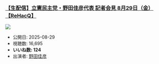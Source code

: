 ### [【生配信】立憲民主党・野田佳彦代表 記者会見 8月29日（金）【ReHacQ】](https://www.youtube.com/watch?v=VwX1nM9Uu7A)
[![](https://img.youtube.com/vi/VwX1nM9Uu7A/sddefault.jpg)](https://www.youtube.com/watch?v=VwX1nM9Uu7A)
-   公開日: 2025-08-29
-   視聴数: 16,695
-   **いいね数: 124**
-   出演者: [野田佳彦](/rehacq_fan/people/野田佳彦 "wikilink")
